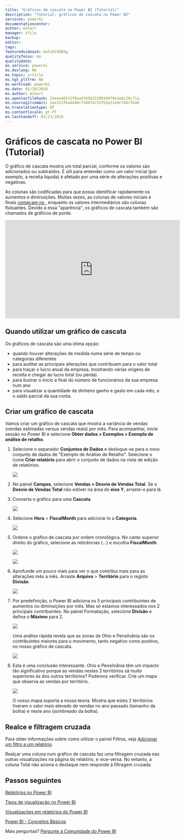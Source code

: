 ```yaml
---
title: "Gráficos de cascata no Power BI (Tutorial)"
description: "Tutorial: gráficos de cascata no Power BI"
services: powerbi
documentationcenter: 
author: mihart
manager: kfile
backup: 
editor: 
tags: 
featuredvideoid: maTzOJSRB3g
qualityfocus: no
qualitydate: 
ms.service: powerbi
ms.devlang: NA
ms.topic: article
ms.tgt_pltfrm: NA
ms.workload: powerbi
ms.date: 01/20/2018
ms.author: mihart
ms.openlocfilehash: 24eea40512f8aa6765032399160f0e18dc29c71a
ms.sourcegitcommit: 2ae323fbed440c75847dc55fb3e21e9c744cfba0
ms.translationtype: HT
ms.contentlocale: pt-PT
ms.lasthandoff: 01/23/2018
---
```

# <a name="waterfall-charts-in-power-bi-tutorial"></a>Gráficos de cascata no Power BI (Tutorial)
O gráfico de cascata mostra um total parcial, conforme os valores são adicionados ou subtraídos. É útil para entender como um valor inicial (por exemplo, a receita líquida) é afetado por uma série de alterações positivas e negativas.

As colunas são codificadas para que possa identificar rapidamente os aumentos e diminuições. Muitas vezes, as colunas de valores iniciais e finais [começam no ](https://support.office.com/article/Create-a-waterfall-chart-in-Office-2016-for-Windows-8de1ece4-ff21-4d37-acd7-546f5527f185#BKMK_Float "eixo horizontal"), enquanto os valores intermediários são colunas flutuantes. Devido a essa "aparência", os gráficos de cascata também são chamados de gráficos de ponte.

<iframe width="560" height="315" src="https://www.youtube.com/embed/qKRZPBnaUXM" frameborder="0" allow="autoplay; encrypted-media" allowfullscreen></iframe>

## <a name="when-to-use-a-waterfall-chart"></a>Quando utilizar um gráfico de cascata
Os gráficos de cascata são uma ótima opção:

* quando houver alterações de medida numa série de tempo ou categorias diferentes
* para auditar as principais alterações que contribuem para o valor total
* para traçar o lucro anual da empresa, mostrando várias origens de receita e chegar ao lucro total (ou perda).
* para ilustrar o início e final do número de funcionários da sua empresa num ano
* para visualizar a quantidade de dinheiro ganho e gasto em cada mês, e o saldo parcial da sua conta. 

## <a name="create-a-waterfall-chart"></a>Criar um gráfico de cascata
Vamos criar um gráfico de cascata que mostra a variância de vendas (vendas estimadas versus vendas reais) por mês. Para acompanhar, inicie sessão no Power BI e selecione **Obter dados \> Exemplos \> Exemplo de análise de retalho**. 

1. Selecione o separador **Conjuntos de Dados** e desloque-se para o novo conjunto de dados de "Exemplo de Análise de Retalho".  Selecione o ícone **Criar relatório** para abrir o conjunto de dados na vista de edição de relatórios. 
   
    ![](media/power-bi-visualization-waterfall-charts/power-bi-waterfall-report.png)
2. No painel **Campos**, selecione **Vendas \> Desvio de Vendas Total**. Se o **Desvio de Vendas Total** não estiver na área do **eixo Y**, arraste-o para lá.
3. Converta o gráfico para uma **Cascata**. 
   
    ![](media/power-bi-visualization-waterfall-charts/convertwaterfall.png)
4. Selecione **Hora** \> **FiscalMonth** para adicioná-lo a **Categoria**. 
   
    ![](media/power-bi-visualization-waterfall-charts/power-bi-waterfall.png)
5. Ordene o gráfico de cascata por ordem cronológica. No canto superior direito do gráfico, selecione as reticências (…) e escolha **FiscalMonth**.
   
    ![](media/power-bi-visualization-waterfall-charts/power-bi-waterfall-sort.png)
   
    ![](media/power-bi-visualization-waterfall-charts/power-bi-waterfall-sorted.png)
6. Aprofunde um pouco mais para ver o que contribui mais para as alterações mês a mês. Arraste **Arquivo** > **Território** para o registo **Divisão**.
   
    ![](media/power-bi-visualization-waterfall-charts/power-bi-waterfall-breakdown.png)
7. Por predefinição, o Power BI adiciona os 5 principais contribuintes de aumentos ou diminuições por mês. Mas só estamos interessados nos 2 principais contribuintes.  No painel Formatação, selecione **Divisão** e defina o **Máximo** para 2.
   
    ![](media/power-bi-visualization-waterfall-charts/power-bi-waterfall-breakdown-maximum.png)
   
    Uma análise rápida revela que as zonas de Ohio e Pensilvânia são os contribuintes maiores para o movimento, tanto negativo como positivo, no nosso gráfico de cascata. 
   
    ![](media/power-bi-visualization-waterfall-charts/power-bi-waterfall-axis.png)
8. Esta é uma conclusão interessante. Ohio e Pensilvânia têm um impacto tão significativo porque as vendas nestes 2 territórios sã muito superiores às dos outros territórios?  Podemos verificar. Crie um mapa que observa as vendas por território.  
   
    ![](media/power-bi-visualization-waterfall-charts/power-bi-map.png)
   
    O nosso mapa suporta a nossa teoria.  Mostra que estes 2 territórios tiveram o valor mais elevado de vendas no ano passado (tamanho da bolha) e neste ano (sombreado da bolha).

## <a name="highlighting-and-cross-filtering"></a>Realce e filtragem cruzada
Para obter informações sobre como utilizar o painel Filtros, veja [Adicionar um filtro a um relatório](power-bi-report-add-filter.md).

Realçar uma coluna num gráfico de cascata faz uma filtragem cruzada nas outras visualizações na página do relatório, e vice-versa. No entanto, a coluna Total não aciona o destaque nem responde à filtragem cruzada.

## <a name="next-steps"></a>Passos seguintes
[Relatórios no Power BI](service-reports.md)

[Tipos de visualização no Power BI](power-bi-visualization-types-for-reports-and-q-and-a.md)

[Visualizações em relatórios do Power BI](power-bi-report-visualizations.md)

[Power BI - Conceitos Básicos](service-basic-concepts.md)

Mais perguntas? [Pergunte à Comunidade do Power BI](http://community.powerbi.com/)


